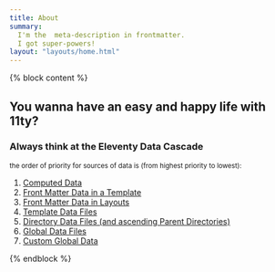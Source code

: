 ```yaml
---
title: About
summary: 
  I'm the  meta-description in frontmatter. 
  I got super-powers! 
layout: "layouts/home.html"
---
```


{% block content %}
 <div>
  <h2>You wanna have an easy and happy life with <b>11ty</b>?</h2>
  <h3>Always think at the Eleventy Data Cascade</h3>
  <small>the order of priority for sources of data is (from highest priority to lowest):</small>
  <ol>
    <li><a href="https://www.11ty.dev/docs/data-computed/" rel=noopener target=_blank>Computed Data</a></li>
    <li><a href="https://www.11ty.dev/docs/data-frontmatter/" rel=noopener target=_blank>Front Matter Data in a Template </a></li>
    <li><a href="https://www.11ty.dev/docs/layouts/#front-matter-data-in-layouts" rel=noopener target=_blank>Front Matter Data in Layouts</a></li>
    <li><a href="https://www.11ty.dev/docs/data-template-dir/" rel=noopener target=_blank>Template Data Files</a></li>
    <li> <a href="https://www.11ty.dev/docs/data-template-dir/" rel=noopener target=_blank>Directory Data Files (and ascending Parent Directories)</a></li>
    <li><a href="https://www.11ty.dev/docs/data-global/" rel=noopener target=_blank>Global Data Files</a></li>
    <li><a href="https://www.11ty.dev/docs/data-global-custom/" rel=noopener target=_blank>Custom Global Data</a></li>
  </ol>
 </div>
{% endblock %}